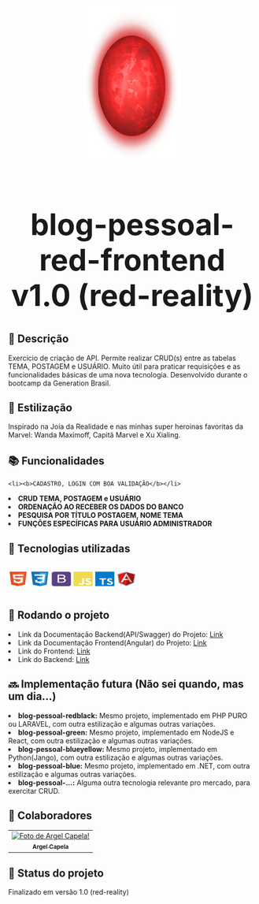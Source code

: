  <div align="center">
 <img  style="width:200px;height:319px;" class="project-logo" src="https://github.com/argelcapela/blog-pessoal-red-frontend/blob/main/src/assets/icon/favicon.png?raw=true" alt="logo_toddes">
  </div>
<div align="center" style="font-size:30px;" class="hide-on-portfolio">
   <h1 align="center"> blog-pessoal-red-frontend v1.0 (red-reality)</h1>
</div>

<div class="hide-on-portfolio">
  
## :memo: Descrição<br>
Exercício de criação de API. Permite realizar CRUD(s) entre as tabelas TEMA, POSTAGEM e USUÁRIO. Muito útil para praticar requisições e as funcionalidades básicas de uma nova 
tecnologia. Desenvolvido durante o bootcamp da Generation Brasil.
</div>

<div class="row">
  
## :art: Estilização<br>
Inspirado na Joia da Realidade e nas minhas super heroinas favoritas da Marvel: Wanda Maximoff, Capitã Marvel e Xu Xialing.

</div>
  
<div class="row">
  
## :books: Funcionalidades<br>
  
    <li><b>CADASTRO, LOGIN COM BOA VALIDAÇÃO</b></li>
<li><b>CRUD TEMA, POSTAGEM e USUÁRIO</b></li>
<li><b>ORDENAÇÃO AO RECEBER OS DADOS DO BANCO</b></li>
<li><b>PESQUISA POR TÍTULO POSTAGEM, NOME TEMA</b></li>
<li><b>FUNÇÕES ESPECÍFICAS PARA USUÁRIO ADMINISTRADOR</b></li>

  </div>

<div class="row">

## :wrench: Tecnologias utilizadas<br>
<div style="display: inline_block"><br>
   <img align="center" alt="gel-HTML" height="30" width="40" src="https://raw.githubusercontent.com/devicons/devicon/master/icons/html5/html5-original.svg">
    <img align="center" alt="gel-CSS" height="30" width="40" src="https://raw.githubusercontent.com/devicons/devicon/master/icons/css3/css3-original.svg">
        <img align="center" alt="gel-Js" height="30" width="40" src="https://raw.githubusercontent.com/devicons/devicon/2ae2a900d2f041da66e950e4d48052658d850630/icons/bootstrap/bootstrap-plain.svg">
    <img align="center" alt="gel-Js" height="30" width="40" src="https://raw.githubusercontent.com/devicons/devicon/master/icons/javascript/javascript-plain.svg">
    <img align="center" alt="gel-Js" height="30" width="40" src="https://raw.githubusercontent.com/devicons/devicon/2ae2a900d2f041da66e950e4d48052658d850630/icons/typescript/typescript-plain.svg">
    <img align="center" alt="gel-spring" height="30" width="40" src="https://raw.githubusercontent.com/devicons/devicon/master/icons/angularjs/angularjs-original.svg">
</div>
<br>
</div>

<div class="row">
  
## :rocket: Rodando o projeto<br>
<li>Link da Documentação Backend(API/Swagger) do Projeto: <a href="https://argelcapela.github.io/blog-pessoal-red-backend/">Link</a></li>
<li>Link da Documentação Frontend(Angular) do Projeto: <a href="https://argelcapela.github.io/blog-pessoal-red-backend/">Link</a></li>
<li>Link do Frontend:  <a href="https://argelcapela.github.io/blog-pessoal-red-backend/">Link</a></li>
<li>Link do Backend:  <a href="https://argelcapela.github.io/blog-pessoal-red-backend/">Link</a></li>
</div>
<div class="row">
  
## :soon: Implementação futura (Não sei quando, mas um dia...)<br>
  <li><b>blog-pessoal-redblack:</b> Mesmo projeto, implementado em PHP PURO ou LARAVEL, com outra estilização e algumas outras variações.</li>
  <li><b>blog-pessoal-green:</b> Mesmo projeto, implementado em NodeJS e React, com outra estilização e algumas outras variações.</li>
  <li><b>blog-pessoal-blueyellow:</b> Mesmo projeto, implementado em Python(Jango), com outra estilização e algumas outras variações.</li>
  <li><b>blog-pessoal-blue:</b> Mesmo projeto, implementado em .NET, com outra estilização e algumas outras variações.</li>
  <li><b>blog-pessoal-...:</b> Alguma outra tecnologia relevante pro mercado, para exercitar CRUD.</li>
  
</div>
<div class="row">

## :handshake: Colaboradores<br>
<table>
  <tr>
    <td align="center">
      <a href="http://github.com/argelcapela">
        <img src="https://avatars.githubusercontent.com/u/79276276?s=400&u=055b803f4708d59eaf50208ba601f85844125757&v=4" width="100px;" alt="Foto de Argel Capela!"/><br>
        <sub>
          <b>Argel Capela</b>
        </sub>
      </a>
    </td>
  </tr>
</table>
  </div>

<div class="row">

## :dart: Status do projeto
Finalizado em versão 1.0 (red-reality)

</div>
